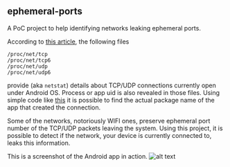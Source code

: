 ## ephemeral-ports

A PoC project to help identifying networks leaking ephemeral ports.

According to [this article](https://groups.google.com/forum/?fromgroups=#!topic/android-ndk/JYQEfOEg_3A), the following files
```
/proc/net/tcp
/proc/net/tcp6
/proc/net/udp
/proc/net/udp6
```

provide (aka `netstat`) details about TCP/UDP connections currently open under Android OS. Process or app uid is also revealed in those files.
Using simple code like [this](http://agolovatyuk.blogspot.com/2012/04/android-traffic-statistics-inside.html) it is possible to find the actual package name of the app that created the connection.

Some of the networks, notoriously WIFI ones, preserve ephemeral port number of the TCP/UDP packets leaving the system. Using this project, it is possible to detect if the network, your device is currently connected to, leaks this information.

This is a screenshot of the Android app in action.
![alt text](https://github.com/rtybase/ephemeral-ports/app-screen.png "Andoird app screenshot")
